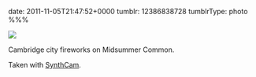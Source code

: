 date: 2011-11-05T21:47:52+0000
tumblr: 12386838728
tumblrType: photo
%%%

![](tumblr_lu7j7s2pM51qbnvjco1_500.jpg)

Cambridge city fireworks on Midsummer Common. 

Taken with [SynthCam](http://sites.google.com/site/marclevoy/).
